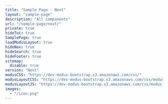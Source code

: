 ```yaml
---
title: "Sample Page - Next"
layout: "sample-page"
description: "All components"
url: "/sample-page/next/"
private: true
hideToc: true
SamplePage: true
loadModusLayout: true
hideNav: true
hideSearch: true
hideFooter: true
sitemap:
  disable: true
version: "Next"
modusCSS: "https://dev-modus-bootstrap.s3.amazonaws.com/css/"
modusLayoutCSS: "https://dev-modus-bootstrap.s3.amazonaws.com/css/modus-layout.min.css"
modusLayoutJS: "https://dev-modus-bootstrap.s3.amazonaws.com/css/modus-layout.min.js"
images:
  - "/icon.png"
---
```


<style>
@media (prefers-color-scheme: dark) {
  .grid-item.bg-white {
    background-color: #171c1e !important;
  }
  .modus-content {
    background-color: #252a2e !important;
  }
}
</style>
